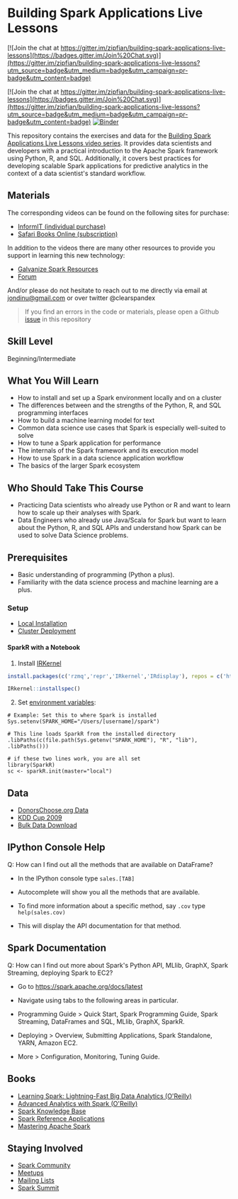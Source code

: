 # Building Spark Applications Live Lessons

[![Join the chat at https://gitter.im/zipfian/building-spark-applications-live-lessons](https://badges.gitter.im/Join%20Chat.svg)](https://gitter.im/zipfian/building-spark-applications-live-lessons?utm_source=badge&utm_medium=badge&utm_campaign=pr-badge&utm_content=badge)

[![Join the chat at https://gitter.im/zipfian/building-spark-applications-live-lessons](https://badges.gitter.im/Join%20Chat.svg)](https://gitter.im/zipfian/building-spark-applications-live-lessons?utm_source=badge&utm_medium=badge&utm_campaign=pr-badge&utm_content=badge) [![Binder](http://mybinder.org/badge.svg)](http://mybinder.org/repo/zipfian/building-spark-applications-live-lessons)

This repository contains the exercises and data for the [Building Spark Applications Live Lessons video series][0]. It provides data scientists and developers with a practical introduction to the Apache Spark framework using Python, R, and SQL.  Additionally, it covers best practices for developing scalable Spark applications for predictive analytics in the context of a data scientist's standard workflow.

## Materials

The corresponding videos can be found on the following sites for purchase:

* [InformIT (individual purchase)][0]
* [Safari Books Online (subscription)][0.1]

In addition to the videos there are many other resources to provide you support in learning this new technology:

* [Galvanize Spark Resources][1]
* [Forum][2]

And/or please do not hesitate to reach out to me directly via email at jondinu@gmail.com or over twitter @clearspandex

> If you find an errors in the code or materials, please open a Github [issue](https://github.com/zipfian/building-spark-applications-live-lessons/issues) in this repository

## Skill Level

Beginning/Intermediate

## What You Will Learn

* How to install and set up a Spark environment locally and on a cluster
* The differences between and the strengths of the Python, R, and SQL programming interfaces
* How to build a machine learning model for text
* Common data science use cases that Spark is especially well-suited to solve
* How to tune a Spark application for performance
* The internals of the Spark framework and its execution model
* How to use Spark in a data science application workflow
* The basics of the larger Spark ecosystem

## Who Should Take This Course

* Practicing Data scientists who already use Python or R and want to learn how to scale up their analyses with Spark.
* Data Engineers who already use Java/Scala for Spark but want to learn about the Python, R, and SQL APIs and understand how Spark can be used to solve Data Science problems.

## Prerequisites

* Basic understanding of programming (Python a plus).
* Familiarity with the data science process and machine learning are a plus.

### Setup

* [Local Installation](http://galvanize-wp.s3.amazonaws.com/wp-content/uploads/2015/11/24162356/spark_local_setup.pdf)
* [Cluster Deployment](http://galvanize-wp.s3.amazonaws.com/wp-content/uploads/2015/11/24162623/spark_cluster_setup.pdf)

#### SparkR with a Notebook

1. Install [IRKernel](https://github.com/IRkernel/IRkernel)
  
```r
install.packages(c('rzmq','repr','IRkernel','IRdisplay'), repos = c('http://irkernel.github.io/', getOption('repos')))

IRkernel::installspec()
```

2. Set [environment variables](https://github.com/apache/spark/tree/master/R#using-sparkr-from-rstudio):

```
# Example: Set this to where Spark is installed
Sys.setenv(SPARK_HOME="/Users/[username]/spark")

# This line loads SparkR from the installed directory
.libPaths(c(file.path(Sys.getenv("SPARK_HOME"), "R", "lib"), .libPaths()))

# if these two lines work, you are all set
library(SparkR)
sc <- sparkR.init(master="local")
```

## Data

* [DonorsChoose.org Data][3]
* [KDD Cup 2009][4]
* [Bulk Data Download][5]

## IPython Console Help

Q: How can I find out all the methods that are available on DataFrame?

- In the IPython console type `sales.[TAB]`

- Autocomplete will show you all the methods that are available.

- To find more information about a specific method, say `.cov` type `help(sales.cov)`

- This will display the API documentation for that method.

## Spark Documentation

Q: How can I find out more about Spark's Python API, MLlib, GraphX,
Spark Streaming, deploying Spark to EC2?

- Go to <https://spark.apache.org/docs/latest>

- Navigate using tabs to the following areas in particular.

- Programming Guide > Quick Start, Spark Programming Guide,
  Spark Streaming, DataFrames and SQL, MLlib, GraphX, SparkR.

- Deploying > Overview, Submitting Applications, Spark Standalone,
  YARN, Amazon EC2.

- More > Configuration, Monitoring, Tuning Guide.

## Books

* [Learning Spark: Lightning-Fast Big Data Analytics (O'Reilly)](http://shop.oreilly.com/product/0636920028512.do)
* [Advanced Analytics with Spark (O'Reilly)](http://shop.oreilly.com/product/0636920035091.do)
* [Spark Knowledge Base](http://databricks.gitbooks.io/databricks-spark-knowledge-base)
* [Spark Reference Applications](http://databricks.gitbooks.io/databricks-spark-reference-applications)
* [Mastering Apache Spark](https://jaceklaskowski.gitbooks.io/mastering-apache-spark/)

## Staying Involved

* [Spark Community](https://spark.apache.org/community.html)
* [Meetups](http://spark.meetup.com/)
* [Mailing Lists](https://spark.apache.org/community.html)
* [Spark Summit](https://spark-summit.org/)

[0]: http://bit.ly/spark-live-lessons
[0.1]: http://bit.ly/spark-live-lessons
[1]: https://galvanize.com/resources/spark
[2]: https://gitter.im/zipfian/building-spark-applications-live-lessons
[3]: http://data.donorschoose.org/
[4]: http://kdd.org/kdd-cup/view/kdd-cup-2009/Data
[5]: https://s3.amazonaws.com/galvanize-example-data/spark-live-lessons-data.zip


